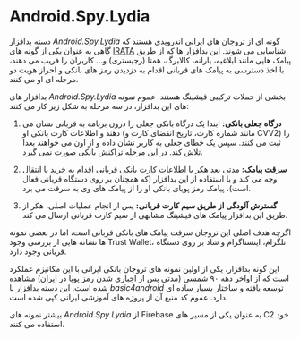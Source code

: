 
# Android.Spy.Lydia


دسته بدافزار _Android.Spy.Lydia_ گونه ای از تروجان های ایرانی اندرویدی هستند که گاهی به عنوان یکی از گونه های [IRATA](https://github.com/Nooshdaroo-Code/Kaveh/blob/main/docs/malware/IRATA/README-fa.md) شناسایی می شوند. این بدافزار ها که از طریق پیامک هایی مانند ابلاغیه، یارانه، کالابرگ، همتا (رجیستری) و… کاربران را فریب می دهند، با اخذ دسترسی به پیامک های قربانی اقدام به دزدیدن رمز های بانکی و احراز هویت دو مرحله ای او می کنند.  


بدافزار های _Android.Spy.Lydia_ بخشی از حملات ترکیبی قیشینگ هستند. عموم نمونه های این بدافزار، در سه مرحله به شکل زیر کار می کنند:  

1.  **درگاه جعلی بانکی:** ابتدا یک درگاه بانکی جعلی را درون برنامه به قربانی نشان می دهند و اطلاعات کارت بانکی او (مانند شماره کارت، تاریخ انقضای کارت و CVV2) را ثبت می کنند. سپس یک خطای جعلی به کاربر نشان داده و از اون می خواهند بعدا تلاش کند. در این مرحله تراکنش بانکی صورت نمی گیرد.
    
2.  **سرقت پیامک:** مدتی بعد هکر با اطلاعات کارت بانکی قربانی اقدام به خرید یا انتقال وجه می کند و با استفاده از این بدافزار (که همچنان بر روی دستگاه قربانی فعال است)، پیامک رمز پویای بانکی او را از پیامک های وی به سرقت می برد.
    
3.  **گسترش آلودگی از طریق سیم کارت قربانی:** پس از انجام عملیات اصلی، هکر از طریق این بدافزار پیامک های فیشینگ مشابهی از سیم کارت قربانی ارسال می کند.
    

اگرچه هدف اصلی این تروجان سرقت پیامک های بانکی قربانی است، اما در بعضی نمونه ها نشانه هایی از بررسی وجود Trust Wallet، تلگرام، اینستاگرام و شاد بر روی دستگاه قربانی وجود دارد.  

این گونه بدافزار، یکی از اولین نمونه های تروجان بانکی ایرانی با این مکانیزم عملکرد است که از اواخر دهه ۹۰ شمسی (مدتی پس از اجباری شدن رمز پویا در ایران) مشاهده شده است. این دسته بدافزار با _basic4android_ توسعه یافته و ساختار بسیار ساده ای دارد. عموم کد منبع آن از پروژه های آموزشی ایرانی کپی شده است.


بیشتر نمونه های _Android.Spy.Lydia_ از Firebase به عنوان یکی از مسیر های C2 خود استفاده می کنند.